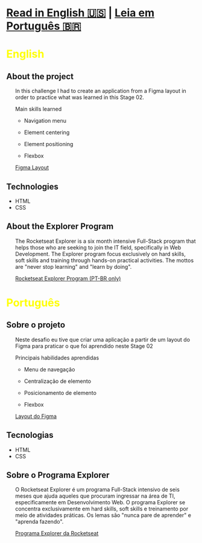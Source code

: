 <h1><a href="#eng">Read in English 🇺🇸</a> | <a href="#pt-br">Leia em Português 🇧🇷</a></h1>

<h1 id="eng" style="color: yellow">English</h1>

<h2 id="about">About the project</h2>

<ul>
  <p>In this challenge I had to create an application from a Figma layout in order to practice what was learned in this Stage 02.</p>  
</ul>
<ul>
<p>Main skills learned</p>
<ul><li>Navigation menu</li></ul>
<ul><li>Element centering</li></ul>
<ul><li>Element positioning</li></ul>
<ul><li>Flexbox</li></ul>
</ul>
<ul><a href="https://www.figma.com/file/tHqNTLPofJD3QJdPaUDoTT/Explorer-Stage-02---Desafio-avan%C3%A7ado---Recriando-layout?node-id=0%3A1" target="_blank">Figma Layout</a></ul>

<h2 id="tech">Technologies</h2>

<ul>
  <li>HTML</li>
  <li>CSS</li>
</ul>

<h2 id="explorer-program">About the Explorer Program</h2>
<ul>
  <p>The Rocketseat Explorer is a six month intensive Full-Stack program that helps those who are seeking to join the IT field, specifically in Web Development. The Explorer program focus exclusively on hard skills, soft skills and training through hands-on practical activities. The mottos are "never stop learning" and "learn by doing".</p>  
</ul>
<ul><a href="https://www.rocketseat.com.br/explorer" target="_blank">Rocketseat Explorer Program (PT-BR only)</a></ul>

<h1 id="pt-br" style="color: yellow">Português</h1>

<h2 id="about-pt">Sobre o projeto</h2>

<ul>
  <p>Neste desafio eu tive que criar uma aplicação a partir de um layout do Figma para praticar o que foi aprendido neste Stage 02</p>  
</ul>
<ul>
<p>Principais habilidades aprendidas</p>
<ul><li>Menu de navegação</li></ul>
<ul><li>Centralização de elemento</li></ul>
<ul><li>Posicionamento de elemento</li></ul>
<ul><li>Flexbox</li></ul>
</ul>
<ul><a href="https://www.figma.com/file/tHqNTLPofJD3QJdPaUDoTT/Explorer-Stage-02---Desafio-avan%C3%A7ado---Recriando-layout?node-id=0%3A1" target="_blank">Layout do Figma</a></ul>

<h2 id="tech-pt">Tecnologias</h2>

<ul>
  <li>HTML</li>
  <li>CSS</li>
</ul>

<h2 id="explorer-program-pt">Sobre o Programa Explorer</h2>
<ul>
  <p>O Rocketseat Explorer é um programa Full-Stack intensivo de seis meses que ajuda aqueles que procuram ingressar na área de TI, especificamente em Desenvolvimento Web. O programa Explorer se concentra exclusivamente em hard skills, soft skills e treinamento por meio de atividades práticas. Os lemas são "nunca pare de aprender" e "aprenda fazendo".</p>  
</ul>
<ul><a href="https://www.rocketseat.com.br/explorer" target="_blank">Programa Explorer da Rocketseat</a></ul>
